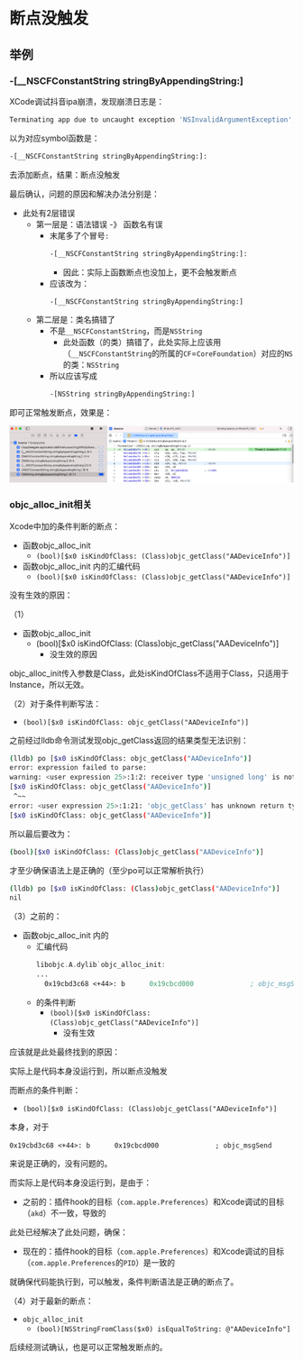 # 断点没触发

## 举例

### -[__NSCFConstantString stringByAppendingString:]

XCode调试抖音ipa崩溃，发现崩溃日志是：

```bash
Terminating app due to uncaught exception 'NSInvalidArgumentException', reason: '*** -[__NSCFConstantString stringByAppendingString:]: nil argument'
```

以为对应symbol函数是：

```bash
-[__NSCFConstantString stringByAppendingString:]:
```

去添加断点，结果：断点没触发

最后确认，问题的原因和解决办法分别是：

* 此处有2层错误
  * 第一层是：语法错误 -》 函数名有误
    * 末尾多了个冒号`:`
      ```bash
      -[__NSCFConstantString stringByAppendingString:]:
      ```
      * 因此：实际上函数断点也没加上，更不会触发断点
    * 应该改为：
      ```bash
      -[__NSCFConstantString stringByAppendingString:]
      ```
  * 第二层是：类名搞错了
    * 不是`__NSCFConstantString`，而是`NSString`
      * 此处函数（的类）搞错了，此处实际上应该用（`__NSCFConstantString`的所属的`CF`=`CoreFoundation`）对应的`NS`的类：`NSString`
    * 所以应该写成
      ```bash
      -[NSString stringByAppendingString:]
      ```

即可正常触发断点，效果是：

![xcode_stringByAppendingString_br_trigger](../assets/img/xcode_stringByAppendingString_br_trigger.png)

### objc_alloc_init相关

Xcode中加的条件判断的断点：

* 函数objc_alloc_init
  * `(bool)[$x0 isKindOfClass: (Class)objc_getClass("AADeviceInfo")]`
* 函数objc_alloc_init 内的汇编代码
  * `(bool)[$x0 isKindOfClass: (Class)objc_getClass("AADeviceInfo")]`

没有生效的原因：

（1）

* 函数objc_alloc_init
  * (bool)[$x0 isKindOfClass: (Class)objc_getClass("AADeviceInfo")]
    * 没生效的原因

objc_alloc_init传入参数是Class，此处isKindOfClass不适用于Class，只适用于Instance，所以无效。


（2）对于条件判断写法：

* `(bool)[$x0 isKindOfClass: objc_getClass("AADeviceInfo")]`

之前经过lldb命令测试发现objc_getClass返回的结果类型无法识别：

```bash
(lldb) po [$x0 isKindOfClass: objc_getClass("AADeviceInfo")]
error: expression failed to parse:
warning: <user expression 25>:1:2: receiver type 'unsigned long' is not 'id' or interface pointer, consider casting it to 'id'
[$x0 isKindOfClass: objc_getClass("AADeviceInfo")]
 ^~~
error: <user expression 25>:1:21: 'objc_getClass' has unknown return type; cast the call to its declared return type
[$x0 isKindOfClass: objc_getClass("AADeviceInfo")]
```

所以最后要改为：

```bash
(bool)[$x0 isKindOfClass: (Class)objc_getClass("AADeviceInfo")]
```

才至少确保语法上是正确的（至少po可以正常解析执行）

```bash
(lldb) po [$x0 isKindOfClass: (Class)objc_getClass("AADeviceInfo")]
nil
```

（3）之前的：

* 函数objc_alloc_init 内的
  * 汇编代码
    ```asm
    libobjc.A.dylib`objc_alloc_init:
    ...
      0x19cbd3c68 <+44>: b      0x19cbcd000              ; objc_msgSend
    ```
  * 的条件判断
    * `(bool)[$x0 isKindOfClass: (Class)objc_getClass("AADeviceInfo")]`
      * 没有生效

应该就是此处最终找到的原因：

实际上是代码本身没运行到，所以断点没触发

而断点的条件判断：

* `(bool)[$x0 isKindOfClass: (Class)objc_getClass("AADeviceInfo")]`

本身，对于

`0x19cbd3c68 <+44>: b      0x19cbcd000              ; objc_msgSend`

来说是正确的，没有问题的。

而实际上是代码本身没运行到，是由于：

* 之前的：插件hook的目标（`com.apple.Preferences`）和Xcode调试的目标（`akd`）不一致，导致的

此处已经解决了此处问题，确保：

* 现在的：插件hook的目标（`com.apple.Preferences`）和Xcode调试的目标（`com.apple.Preferences`的`PID`）是一致的

就确保代码能执行到，可以触发，条件判断语法是正确的断点了。

（4）对于最新的断点：

* `objc_alloc_init`
  * `(bool)[NSStringFromClass($x0) isEqualToString: @"AADeviceInfo"]`

后续经测试确认，也是可以正常触发断点的。
